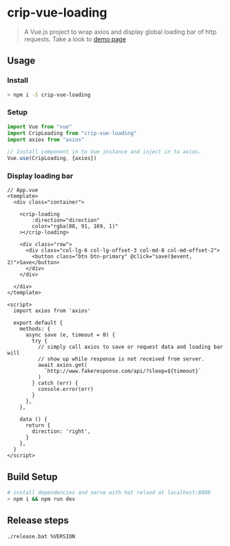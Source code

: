 # crip-vue-loading

> A Vue.js project to wrap axios and display global loading bar of http requests.
Take a look to [demo page](http://rawgit.com/tahq69/vue-loading/master/index.html)

## Usage

### Install
```bash
> npm i -S crip-vue-loading
```

### Setup
```javascript
import Vue from "vue"
import CripLoading from "crip-vue-loading"
import axios from "axios"

// Install component in to Vue instance and inject in to axios.
Vue.use(CripLoading, {axios})
```

### Display loading bar
```vue
// App.vue
<template>
  <div class="container">

    <crip-loading
        :direction="direction"
        color="rgba(88, 91, 169, 1)"
    ></crip-loading>

    <div class="row">
      <div class="col-lg-6 col-lg-offset-3 col-md-8 col-md-offset-2">
        <button class="btn btn-primary" @click="save($event, 2)">Save</button>
      </div>
    </div>

  </div>
</template>

<script>
  import axios from 'axios'
  
  export default {
    methods: {
      async save (e, timeout = 0) {
        try {
          // simply call axios to save or request data and loading bar will 
          // show up while response is not received from server. 
          await axios.get(
            `http://www.fakeresponse.com/api/?sleep=${timeout}`
          )
        } catch (err) {
          console.error(err)
        }
      },
    },
    
    data () {
      return {
        direction: 'right',
      }
    },
  }
</script>
```

## Build Setup

```bash
# install dependencies and serve with hot reload at localhost:8080
> npm i && npm run dev
```

## Release steps

```cmd
./release.bat %VERSION
```
